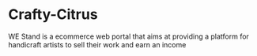 # Crafty-Citrus
WE Stand is a ecommerce web portal that aims at providing a platform for handicraft artists to sell their work and earn an income
